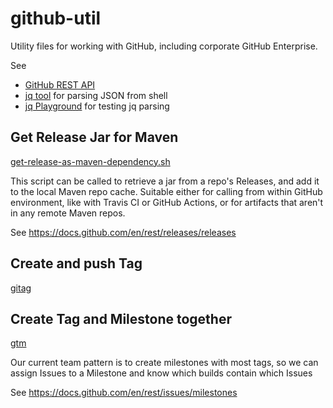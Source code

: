 # github-util
Utility files for working with GitHub, including corporate GitHub Enterprise.

See 
* [GitHub REST API](https://docs.github.com/en/rest)
* [jq tool](https://jqlang.github.io/jq/manual/) for parsing JSON from shell
* [jq Playground](https://jqplay.org/) for testing jq parsing

## Get Release Jar for Maven
[get-release-as-maven-dependency.sh](get-release-as-maven-dependency.sh)

This script can be called to retrieve a jar from a repo's Releases, and add it to the local Maven repo cache. Suitable either for calling from within GitHub environment, like with Travis CI or GitHub Actions, or for artifacts that aren't in any remote Maven repos.

See https://docs.github.com/en/rest/releases/releases

## Create and push Tag

[gitag](gitag)

## Create Tag and Milestone together

[gtm](gtm)

Our current team pattern is to create milestones with most tags, so we can assign Issues to a Milestone and know which builds contain which Issues

See https://docs.github.com/en/rest/issues/milestones

